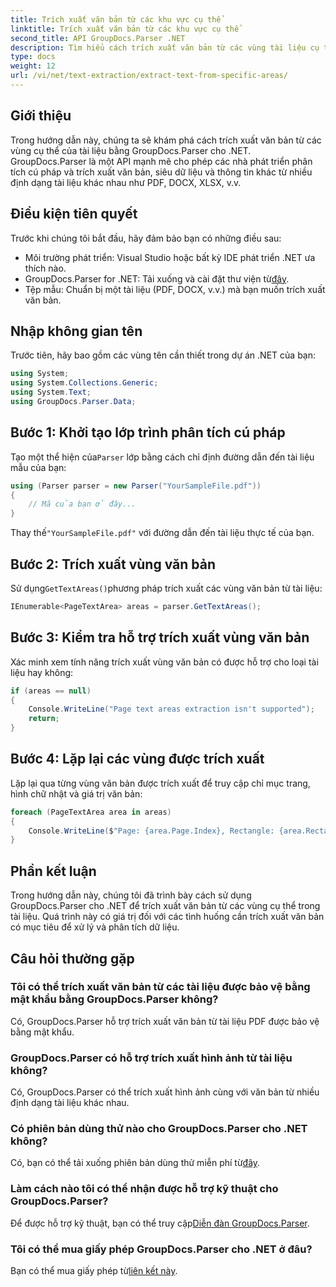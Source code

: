 ```yaml
---
title: Trích xuất văn bản từ các khu vực cụ thể
linktitle: Trích xuất văn bản từ các khu vực cụ thể
second_title: API GroupDocs.Parser .NET
description: Tìm hiểu cách trích xuất văn bản từ các vùng tài liệu cụ thể bằng GroupDocs.Parser cho .NET. Hướng dẫn từng bước dễ dàng.
type: docs
weight: 12
url: /vi/net/text-extraction/extract-text-from-specific-areas/
---
```

## Giới thiệu
Trong hướng dẫn này, chúng ta sẽ khám phá cách trích xuất văn bản từ các vùng cụ thể của tài liệu bằng GroupDocs.Parser cho .NET. GroupDocs.Parser là một API mạnh mẽ cho phép các nhà phát triển phân tích cú pháp và trích xuất văn bản, siêu dữ liệu và thông tin khác từ nhiều định dạng tài liệu khác nhau như PDF, DOCX, XLSX, v.v.
## Điều kiện tiên quyết
Trước khi chúng tôi bắt đầu, hãy đảm bảo bạn có những điều sau:
- Môi trường phát triển: Visual Studio hoặc bất kỳ IDE phát triển .NET ưa thích nào.
-  GroupDocs.Parser for .NET: Tải xuống và cài đặt thư viện từ[đây](https://releases.groupdocs.com/parser/net/).
- Tệp mẫu: Chuẩn bị một tài liệu (PDF, DOCX, v.v.) mà bạn muốn trích xuất văn bản.

## Nhập không gian tên
Trước tiên, hãy bao gồm các vùng tên cần thiết trong dự án .NET của bạn:
```csharp
using System;
using System.Collections.Generic;
using System.Text;
using GroupDocs.Parser.Data;
```
## Bước 1: Khởi tạo lớp trình phân tích cú pháp
 Tạo một thể hiện của`Parser` lớp bằng cách chỉ định đường dẫn đến tài liệu mẫu của bạn:
```csharp
using (Parser parser = new Parser("YourSampleFile.pdf"))
{
    // Mã của bạn ở đây...
}
```
 Thay thế`"YourSampleFile.pdf"` với đường dẫn đến tài liệu thực tế của bạn.
## Bước 2: Trích xuất vùng văn bản
 Sử dụng`GetTextAreas()`phương pháp trích xuất các vùng văn bản từ tài liệu:
```csharp
IEnumerable<PageTextArea> areas = parser.GetTextAreas();
```
## Bước 3: Kiểm tra hỗ trợ trích xuất vùng văn bản
Xác minh xem tính năng trích xuất vùng văn bản có được hỗ trợ cho loại tài liệu hay không:
```csharp
if (areas == null)
{
    Console.WriteLine("Page text areas extraction isn't supported");
    return;
}
```
## Bước 4: Lặp lại các vùng được trích xuất
Lặp lại qua từng vùng văn bản được trích xuất để truy cập chỉ mục trang, hình chữ nhật và giá trị văn bản:
```csharp
foreach (PageTextArea area in areas)
{
    Console.WriteLine($"Page: {area.Page.Index}, Rectangle: {area.Rectangle}, Text: {area.Text}");
}
```

## Phần kết luận
Trong hướng dẫn này, chúng tôi đã trình bày cách sử dụng GroupDocs.Parser cho .NET để trích xuất văn bản từ các vùng cụ thể trong tài liệu. Quá trình này có giá trị đối với các tình huống cần trích xuất văn bản có mục tiêu để xử lý và phân tích dữ liệu.

## Câu hỏi thường gặp
### Tôi có thể trích xuất văn bản từ các tài liệu được bảo vệ bằng mật khẩu bằng GroupDocs.Parser không?
Có, GroupDocs.Parser hỗ trợ trích xuất văn bản từ tài liệu PDF được bảo vệ bằng mật khẩu.
### GroupDocs.Parser có hỗ trợ trích xuất hình ảnh từ tài liệu không?
Có, GroupDocs.Parser có thể trích xuất hình ảnh cùng với văn bản từ nhiều định dạng tài liệu khác nhau.
### Có phiên bản dùng thử nào cho GroupDocs.Parser cho .NET không?
 Có, bạn có thể tải xuống phiên bản dùng thử miễn phí từ[đây](https://releases.groupdocs.com/).
### Làm cách nào tôi có thể nhận được hỗ trợ kỹ thuật cho GroupDocs.Parser?
 Để được hỗ trợ kỹ thuật, bạn có thể truy cập[Diễn đàn GroupDocs.Parser](https://forum.groupdocs.com/c/parser/17).
### Tôi có thể mua giấy phép GroupDocs.Parser cho .NET ở đâu?
 Bạn có thể mua giấy phép từ[liên kết này](https://purchase.groupdocs.com/buy).